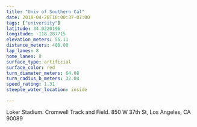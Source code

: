```yaml
---
title: "Univ of Southern Cal"
date: 2018-04-28T16:00:37-07:00
tags: ["university"]
latitude: 34.0220196
longitude: -118.287715
elevation_meters: 55.11
distance_meters: 400.00
lap_lanes: 8
home_lanes: 8
surface_type: artificial
surface_color: red
turn_diameter_meters: 64.08
turn_radius_b_meters: 32.08
speed_rating: 1.31
steeple_water_location: inside

---
```

Loker Stadium. Cromwell Track and Field. 850 W 37th St, Los Angeles, CA 90089
<!--more-->

